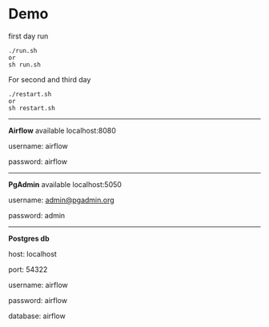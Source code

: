 # Demo

first day run
```
./run.sh 
or
sh run.sh
```

For second and third day
```
./restart.sh
or
sh restart.sh
```
-----
<b>Airflow</b> available localhost:8080

username: airflow

password: airflow

------- 
<b>PgAdmin</b> available localhost:5050

username: admin@pgadmin.org

password: admin

------
<b>Postgres db</b>

host: localhost

port: 54322

username: airflow

password: airflow

database: airflow



